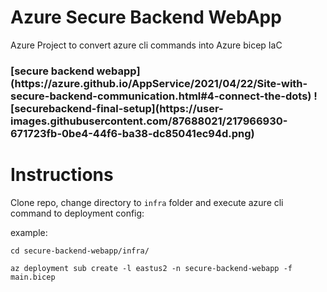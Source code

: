 # Azure Secure Backend WebApp
Azure Project to convert azure cli commands into Azure bicep IaC 

<h3 align="left">[secure backend webapp](https://azure.github.io/AppService/2021/04/22/Site-with-secure-backend-communication.html#4-connect-the-dots)
![securebackend-final-setup](https://user-images.githubusercontent.com/87688021/217966930-671723fb-0be4-44f6-ba38-dc85041ec94d.png)</h3>

# Instructions
Clone repo, change directory to `infra` folder and execute azure cli command to deployment config:

example:

`cd secure-backend-webapp/infra/`

`az deployment sub create -l eastus2 -n secure-backend-webapp -f main.bicep`
